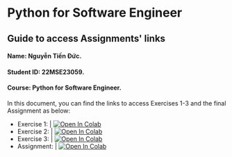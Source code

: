 # Python for Software Engineer 
## Guide to access Assignments' links

#### Name: Nguyễn Tiến Đức.
#### Student ID: 22MSE23059.
#### Course: Python for Software Engineer.

In this document, you can find the links to access Exercises 1-3 and the final Assignment as below:
- Exercise 1: | [![Open In Colab](https://colab.research.google.com/assets/colab-badge.svg)](https://colab.research.google.com/drive/1BG7Ab7yRhLmAJ8zlCMHCyLZq7fw7DtNs?usp=sharing)
- Exercise 2: | [![Open In Colab](https://colab.research.google.com/assets/colab-badge.svg)](https://colab.research.google.com/drive/12UMQkNFrTurmilfsmutpUVA1-1_pu1Kb?usp=sharing)
- Exercise 3: | [![Open In Colab](https://colab.research.google.com/assets/colab-badge.svg)](https://colab.research.google.com/drive/1zW2XYhZFwWzox48nvQBZTUjDeBDul9eH?usp=sharing)
- Assignment: | [![Open In Colab](https://colab.research.google.com/assets/colab-badge.svg)](https://colab.research.google.com/drive/1aj33KTieAUnk9u__BvZdVLSn_7p9Kimu?usp=sharing)


